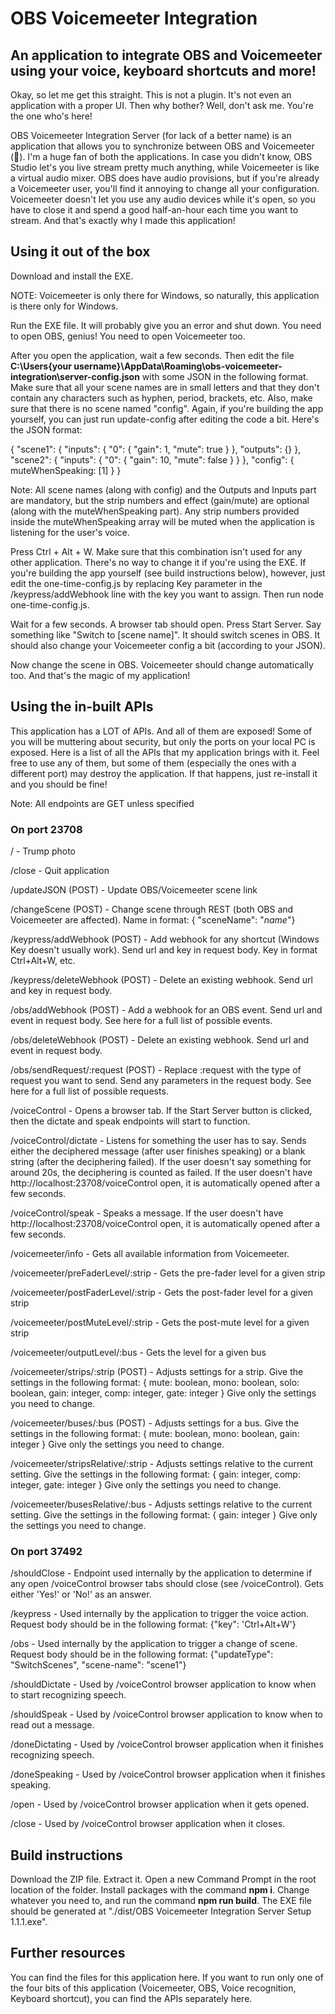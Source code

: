 # OBS Voicemeeter Integration
## An application to integrate OBS and Voicemeeter using your voice, keyboard shortcuts and more!

Okay, so let me get this straight. This is not a plugin. It's not even an application with a proper UI. Then why bother? Well, don't ask me. You're the one who's here!

OBS Voicemeeter Integration Server (for lack of a better name) is an application that allows you to synchronize between OBS and Voicemeeter (🤯). I'm a huge fan of both the applications. In case you didn't know, OBS Studio let's you live stream pretty much anything, while Voicemeeter is like a virtual audio mixer. OBS does have audio provisions, but if you're already a Voicemeeter user, you'll find it annoying to change all your configuration. Voicemeeter doesn't let you use any audio devices while it's open, so you have to close it and spend a good half-an-hour each time you want to stream. And that's exactly why I made this application!

## Using it out of the box

Download and install the EXE.

NOTE: Voicemeeter is only there for Windows, so naturally, this application is there only for Windows.

Run the EXE file. It will probably give you an error and shut down. You need to open OBS, genius! You need to open Voicemeeter too.

After you open the application, wait a few seconds. Then edit the file **C:\Users\{your username}\AppData\Roaming\obs-voicemeeter-integration\server-config.json** with some JSON in the following format. Make sure that all your scene names are in small letters and that they don't contain any characters such as hyphen, period, brackets, etc. Also, make sure that there is no scene named "config". Again, if you're building the app yourself, you can just run update-config after editing the code a bit. Here's the JSON format:

{
    "scene1": {
        "inputs": {
            "0": {
                "gain": 1,
                "mute": true
            }
        },
        "outputs": {}
    },
    "scene2": {
        "inputs": {
            "0": {
                "gain": 10,
                "mute": false
            }
        }
    },
    "config": {
        muteWhenSpeaking: [1]
    }
}

Note: All scene names (along with config) and the Outputs and Inputs part are mandatory, but the strip numbers and effect (gain/mute) are optional (along with the muteWhenSpeaking part). Any strip numbers provided inside the muteWhenSpeaking array will be muted when the application is listening for the user's voice.

Press Ctrl + Alt + W. Make sure that this combination isn't used for any other application. There's no way to change it if you're using the EXE. If you're building the app yourself (see build instructions below), however, just edit the one-time-config.js by replacing Key parameter in the /keypress/addWebhook line with the key you want to assign. Then run node one-time-config.js.

Wait for a few seconds. A browser tab should open. Press Start Server. Say something like "Switch to [scene name]". It should switch scenes in OBS. It should also change your Voicemeeter config a bit (according to your JSON).

Now change the scene in OBS. Voicemeeter should change automatically too. And that's the magic of my application!

## Using the in-built APIs

This application has a LOT of APIs. And all of them are exposed! Some of you will be muttering about security, but only the ports on your local PC is exposed. Here is a list of all the APIs that my application brings with it. Feel free to use any of them, but some of them (especially the ones with a different port) may destroy the application. If that happens, just re-install it and you should be fine!

Note: All endpoints are GET unless specified

### On port 23708

/ - Trump photo

/close - Quit application

/updateJSON (POST) - Update OBS/Voicemeeter scene link

/changeScene (POST) - Change scene through REST (both OBS and Voicemeeter are affected). Name in format: { "sceneName": "*name*"}

/keypress/addWebhook (POST) - Add webhook for any shortcut (Windows Key doesn't usually work). Send url and key in request body. Key in format Ctrl+Alt+W, etc.

/keypress/deleteWebhook (POST) - Delete an existing webhook. Send url and key in request body.

/obs/addWebhook (POST) - Add a webhook for an OBS event. Send url and event in request body. See here for a full list of possible events.

/obs/deleteWebhook (POST) - Delete an existing webhook. Send url and event in request body.

/obs/sendRequest/:request (POST) - Replace :request with the type of request you want to send. Send any parameters in the request body. See here for a full list of possible requests.

/voiceControl - Opens a browser tab. If the Start Server button is clicked, then the dictate and speak endpoints will start to function.

/voiceControl/dictate - Listens for something the user has to say. Sends either the deciphered message (after user finishes speaking) or a blank string (after the deciphering failed). If the user doesn't say something for around 20s, the deciphering is counted as failed. If the user doesn't have http://localhost:23708/voiceControl open, it is automatically opened after a few seconds.

/voiceControl/speak - Speaks a message. If the user doesn't have http://localhost:23708/voiceControl open, it is automatically opened after a few seconds.

/voicemeeter/info - Gets all available information from Voicemeeter.

/voicemeeter/preFaderLevel/:strip - Gets the pre-fader level for a given strip

/voicemeeter/postFaderLevel/:strip - Gets the post-fader level for a given strip

/voicemeeter/postMuteLevel/:strip - Gets the post-mute level for a given strip

/voicemeeter/outputLevel/:bus - Gets the level for a given bus

/voicemeeter/strips/:strip (POST) - Adjusts settings for a strip. Give the settings in the following format:
{ mute: boolean, mono: boolean, solo: boolean, gain: integer, comp: integer, gate: integer }
Give only the settings you need to change.

/voicemeeter/buses/:bus (POST) - Adjusts settings for a bus. Give the settings in the following format:
{ mute: boolean, mono: boolean, gain: integer }
Give only the settings you need to change.

/voicemeeter/stripsRelative/:strip - Adjusts settings relative to the current setting. Give the settings in the following format:
{ gain: integer, comp: integer, gate: integer }
Give only the settings you need to change.

/voicemeeter/busesRelative/:bus - Adjusts settings relative to the current setting. Give the settings in the following format:
{ gain: integer }
Give only the settings you need to change.

### On port 37492

/shouldClose - Endpoint used internally by the application to determine if any open /voiceControl browser tabs should close (see /voiceControl). Gets either 'Yes!' or 'No!' as an answer.

/keypress - Used internally by the application to trigger the voice action. Request body should be in the following format:
{"key": 'Ctrl+Alt+W'}

/obs - Used internally by the application to trigger a change of scene. Request body should be in the following format:
{"updateType": "SwitchScenes", "scene-name": "scene1"}

/shouldDictate - Used by /voiceControl browser application to know when to start recognizing speech.

/shouldSpeak - Used by /voiceControl browser application to know when to read out a message.

/doneDictating - Used by /voiceControl browser application when it finishes recognizing speech.

/doneSpeaking - Used by /voiceControl browser application when it finishes speaking.

/open - Used by /voiceControl browser application when it gets opened.

/close - Used by /voiceControl browser application when it closes.

## Build instructions

Download the ZIP file. Extract it. Open a new Command Prompt in the root location of the folder. Install packages with the command **npm i**. Change whatever you need to, and run the command **npm run build**. The EXE file should be generated at "./dist/OBS Voicemeeter Integration Server Setup 1.1.1.exe".

## Further resources

You can find the files for this application here. If you want to run only one of the four bits of this application (Voicemeeter, OBS, Voice recognition, Keyboard shortcut), you can find the APIs separately here.

